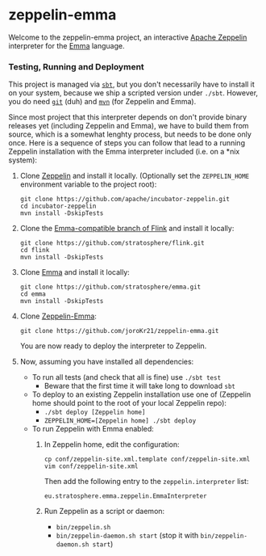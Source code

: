 # zeppelin-emma
Welcome to the zeppelin-emma project, an interactive
[Apache Zeppelin](https://zeppelin.incubator.apache.org/) interpreter for the
[Emma](http://emma-language.org/) language.

### Testing, Running and Deployment
This project is managed via [`sbt`](http://www.scala-sbt.org/), but you don't necessarily have to
install it on your system, because we ship a scripted version under `./sbt`. However, you do need
[`git`](https://git-scm.com/) (duh) and [`mvn`](https://maven.apache.org/) (for Zeppelin and Emma).

Since most project that this interpreter depends on don't provide binary releases yet (including
Zeppelin and Emma), we have to build them from source, which is a somewhat lenghty process, but
needs to be done only once. Here is a sequence of steps you can follow that lead to a running
Zeppelin installation with the Emma interpreter included (i.e. on a \*nix system):

1. Clone [Zeppelin](https://github.com/apache/incubator-zeppelin) and install it locally.
(Optionally set the `ZEPPELIN_HOME` environment variable to the project root):
    
    ```
    git clone https://github.com/apache/incubator-zeppelin.git
    cd incubator-zeppelin
    mvn install -DskipTests
    ```
    
2. Clone the
[Emma-compatible branch of Flink](https://github.com/stratosphere/flink/tree/release-0.9-emma)
and install it locally:

    ```
    git clone https://github.com/stratosphere/flink.git
    cd flink
    mvn install -DskipTests
    ```
    
3. Clone [Emma](https://github.com/stratosphere/emma) and install it locally:

    ```
    git clone https://github.com/stratosphere/emma.git
    cd emma
    mvn install -DskipTests
    ```
    
4. Clone [Zeppelin-Emma](https://github.com/joroKr21/zeppelin-emma):

    ```
    git clone https://github.com/joroKr21/zeppelin-emma.git
    ```
    
    You are now ready to deploy the interpreter to Zeppelin.
    
5. Now, assuming you have installed all dependencies:
    * To run all tests (and check that all is fine) use `./sbt test`
        * Beware that the first time it will take long to download `sbt`
    * To deploy to an existing Zeppelin installation use one of
    (Zeppelin home should point to the root of your local Zeppelin repo):
        * `./sbt deploy [Zeppelin home]`
        * `ZEPPELIN_HOME=[Zeppelin home] ./sbt deploy`
    * To run Zeppelin with Emma enabled:
        1. In Zeppelin home, edit the configuration:
            
            ```
            cp conf/zeppelin-site.xml.template conf/zeppelin-site.xml
            vim conf/zeppelin-site.xml
            ```
            
            Then add the following entry to the `zeppelin.interpreter` list:
            
            `eu.stratosphere.emma.zeppelin.EmmaInterpreter`
            
        2. Run Zeppelin as a script or daemon:
            * `bin/zeppelin.sh`
            * `bin/zeppelin-daemon.sh start` (stop it with `bin/zeppelin-daemon.sh start`)
